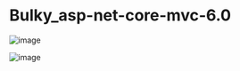 # Bulky_asp-net-core-mvc-6.0


![image](https://user-images.githubusercontent.com/96470507/216792530-451e8c52-210b-4d11-a51f-418948dfb5c6.png)

![image](https://user-images.githubusercontent.com/96470507/216792540-3495429d-432e-4750-9af9-9fbc86a84b3d.png)

